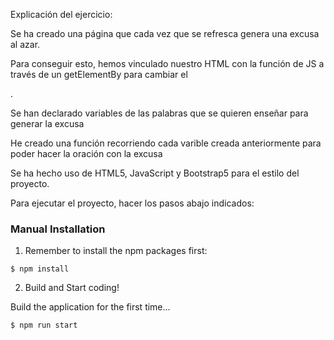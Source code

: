 Explicación del ejercicio:

Se ha creado una página que cada vez que se refresca genera una excusa al azar.
    
Para conseguir esto, hemos vinculado nuestro HTML con la función de JS a través de un getElementBy para cambiar el <p>.

Se han declarado variables de las palabras que se quieren enseñar para generar la excusa

He creado una función recorriendo cada varible creada anteriormente para poder hacer la oración con la excusa

Se ha hecho uso de HTML5, JavaScript y Bootstrap5 para el estilo del proyecto.
    

Para ejecutar el proyecto, hacer los pasos abajo indicados:

### Manual Installation

1) Remember to install the npm packages first:
```
$ npm install
```

2) Build and Start coding!

Build the application for the first time...

```
$ npm run start
```
